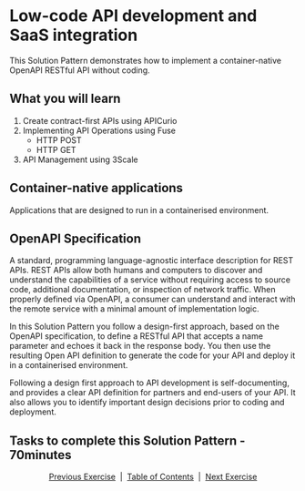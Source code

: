 # Low-code API development and SaaS integration

This Solution Pattern demonstrates how to implement a container-native OpenAPI RESTful API without coding.

## What you will learn

1. Create contract-first APIs using APICurio
2. Implementing API Operations using Fuse
    * HTTP POST
    * HTTP GET
3. API Management using 3Scale

## Container-native applications

Applications that are designed to run in a containerised environment.

## OpenAPI Specification

A standard, programming language-agnostic interface description for REST APIs. REST APIs allow both humans and computers to discover and understand the capabilities of a service without requiring access to source code, additional documentation, or inspection of network traffic. When properly defined via OpenAPI, a consumer can understand and interact with the remote service with a minimal amount of implementation logic.

In this Solution Pattern you follow a design-first approach, based on the OpenAPI specification, to define a RESTful API that accepts a name parameter and echoes it back in the response body. You then use the resulting Open API definition to generate the code for your API and deploy it in a containerised environment.

Following a design first approach to API development is self-documenting, and provides a clear API definition for partners and end-users of your API. It also allows you to identify important design decisions prior to coding and deployment.

## Tasks to complete this Solution Pattern - 70minutes


<p align="center">
  <a href="/README.md">Previous Exercise</a> &nbsp;|
  &nbsp;<a href="/README.md">Table of Contents</a> &nbsp;|
  &nbsp;<a href="/02%20-%20Installing%20Client.MD">Next Exercise</a>
</p>
